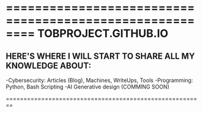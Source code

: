 ========================================================
   TOBPROJECT.GITHUB.IO
========================================================

## HERE'S WHERE I WILL START TO SHARE ALL MY KNOWLEDGE ABOUT:

-Cybersecurity: Articles (Blog), Machines, WriteUps, Tools
-Programming: Python, Bash Scripting
-AI Generative design (COMMING SOON)

========================================================
